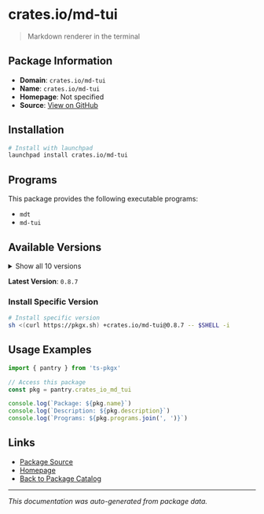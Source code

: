 # crates.io/md-tui

> Markdown renderer in the terminal

## Package Information

- **Domain**: `crates.io/md-tui`
- **Name**: `crates.io/md-tui`
- **Homepage**: Not specified
- **Source**: [View on GitHub](https://github.com/pkgxdev/pantry/tree/main/projects/crates.io/md-tui/package.yml)

## Installation

```bash
# Install with launchpad
launchpad install crates.io/md-tui
```

## Programs

This package provides the following executable programs:

- `mdt`
- `md-tui`

## Available Versions

<details>
<summary>Show all 10 versions</summary>

- `0.8.7`, `0.8.6`, `0.8.5`, `0.8.4`, `0.8.3`
- `0.8.2`, `0.8.1`, `0.8.0`, `0.7.4`, `0.7.3`

</details>

**Latest Version**: `0.8.7`

### Install Specific Version

```bash
# Install specific version
sh <(curl https://pkgx.sh) +crates.io/md-tui@0.8.7 -- $SHELL -i
```

## Usage Examples

```typescript
import { pantry } from 'ts-pkgx'

// Access this package
const pkg = pantry.crates_io_md_tui

console.log(`Package: ${pkg.name}`)
console.log(`Description: ${pkg.description}`)
console.log(`Programs: ${pkg.programs.join(', ')}`)
```

## Links

- [Package Source](https://github.com/pkgxdev/pantry/tree/main/projects/crates.io/md-tui/package.yml)
- [Homepage](#)
- [Back to Package Catalog](../package-catalog.md)

---

*This documentation was auto-generated from package data.*
